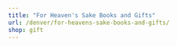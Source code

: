 ```yaml
---
title: "For Heaven's Sake Books and Gifts"
url: /denver/for-heavens-sake-books-and-gifts/
shop: gift
---
```

